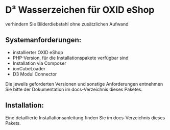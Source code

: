 # D³ Wasserzeichen für OXID eShop
verhindern Sie Bilderdiebstahl ohne zusätzlichen Aufwand

## Systemanforderungen:
- installierter OXID eShop
- PHP-Version, für die Installationspakete verfügbar sind
- Installation via Composer
- ionCubeLoader
- D3 Modul Connector

Die jeweils geforderten Versionen und sonstige Anforderungen entnehmen Sie bitte der Dokumentation im docs-Verzeichnis dieses Paketes. 

## Installation:

Eine detaillierte Installationsanleitung finden Sie im docs-Verzeichnis dieses Pakets.